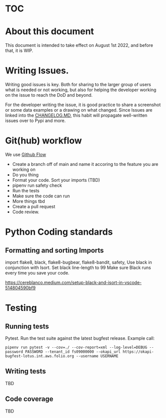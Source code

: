 # TOC

# About this document
This document is intended to take effect on August 1st 2022, and before that, it is WIP. 

# Writing Issues.
Writing good issues is key. 
Both for sharing to the larger group of users what is needed or not working, but also for helping the developer working on the issue to reach the DoD and beyond.

For the developer writing the issue, it is good practice to share a screenshot or some data examples or a drawing on what changed. Since Issues are linked into the [CHANGELOG.MD](https://github.com/FOLIO-FSE/folio_migration_tools/blob/main/CHANGELOG.md), this habit will propagate well-written issues over to Pypi and more.


# Git(hub) workflow
We use [Github Flow](https://docs.github.com/en/get-started/quickstart/github-flow) 
* Create a branch off of main and name it accoring to the feature you are working on
* Do you thing
* Format your code. Sort your imports (TBD)
* pipenv run safety check
* Run the tests
* Make sure the code can run
* More things tbd
* Create a pull request
* Code review.

# Python Coding standards
## Formatting and sorting Imports
import flake8, black, flake8-bugbear, flake8-bandit, safety,
Use black in conjunction with Isort. 
Set black line-length to 99
Make sure Black runs every time you save your code.

https://cereblanco.medium.com/setup-black-and-isort-in-vscode-514804590bf9


# Testing
## Running tests
Pytest. Run the test suite against the latest bugfest release. Example call:

```
pipenv run pytest -v --cov=./ --cov-report=xml --log-level=DEBUG --password PASSWORD --tenant_id fs09000000 --okapi_url https://okapi-bugfest-lotus.int.aws.folio.org --username USERNAME
```

## Writing tests
TBD

## Code coverage
TBD
